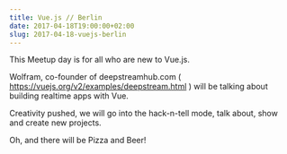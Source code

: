 ```yaml
---
title: Vue.js // Berlin
date: 2017-04-18T19:00:00+02:00
slug: 2017-04-18-vuejs-berlin
---
```


This Meetup day is for all who are new to Vue.js.

Wolfram, co-founder of deepstreamhub.com ( https://vuejs.org/v2/examples/deepstream.html ) will be talking about building realtime apps with Vue.

Creativity pushed, we will go into the hack-n-tell mode, talk about, show and create new projects.

Oh, and there will be Pizza and Beer!
